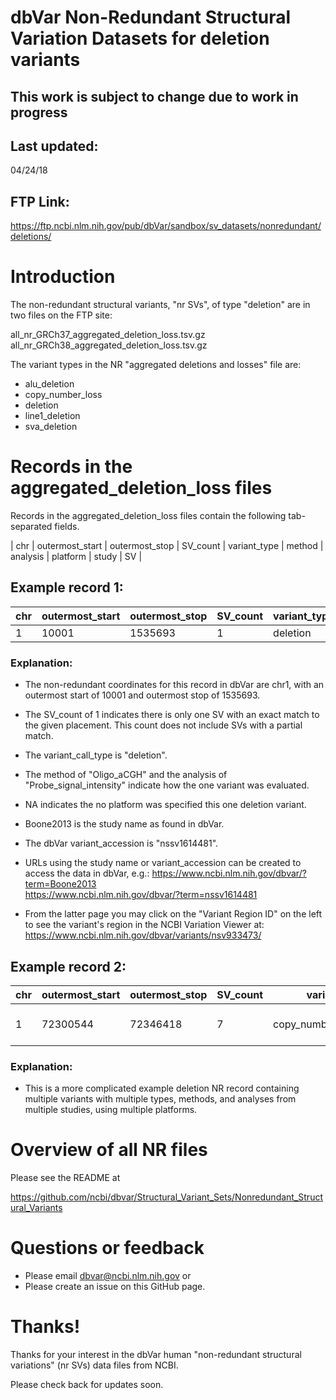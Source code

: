 # dbVar Non-Redundant Structural Variation Datasets for deletion variants

## ****This work is subject to change due to work in progress****

## Last updated:
04/24/18

## FTP Link:

https://ftp.ncbi.nlm.nih.gov/pub/dbVar/sandbox/sv_datasets/nonredundant/deletions/

# Introduction

The non-redundant structural variants, "nr SVs", of type "deletion" are in two
files on the FTP site:

all_nr_GRCh37_aggregated_deletion_loss.tsv.gz
all_nr_GRCh38_aggregated_deletion_loss.tsv.gz

The variant types in the NR "aggregated deletions and losses" file are:

* alu_deletion
* copy_number_loss
* deletion
* line1_deletion
* sva_deletion

# Records in the aggregated_deletion_loss files

Records in the aggregated_deletion_loss files contain the following tab-separated fields.

| chr | outermost_start | outermost_stop | SV_count | variant_type | method | analysis | platform | study | SV |


## Example record 1:

chr | outermost_start | outermost_stop | SV_count | variant_type | method | analysis | platform | study | SV
----|------------------|----------------|----------|--------------|--------|----------|----------|-------|---
1 | 10001 | 1535693 | 1  | deletion  | Oligo_aCGH  | Probe_signal_intensity | NA  | Boone2013  | nssv1614481

### Explanation:

* The non-redundant coordinates for this record in dbVar are chr1, with
an outermost start of 10001 and outermost stop of 1535693.

* The SV_count of 1 indicates there is only one SV with an exact match to the
given placement.  This count does not include SVs with a partial match.

* The variant_call_type is "deletion".

* The method of "Oligo_aCGH" and the analysis of "Probe_signal_intensity"
indicate how the one variant was evaluated.

* NA indicates the no platform was specified this one deletion variant.

* Boone2013 is the study name as found in dbVar.

* The dbVar variant_accession is "nssv1614481".

* URLs using the study name or variant_accession can be created to access the data
in dbVar, e.g.:
https://www.ncbi.nlm.nih.gov/dbvar/?term=Boone2013  
https://www.ncbi.nlm.nih.gov/dbvar/?term=nssv1614481

* From the latter page you may click on the "Variant Region ID" on the left to see
the variant's region in the NCBI Variation Viewer at:
https://www.ncbi.nlm.nih.gov/dbvar/variants/nsv933473/

## Example record 2:

chr | outermost_start | outermost_stop | SV_count | variant_type | method | analysis | platform | study | SV
----|------------------|----------------|----------|--------------|--------|----------|----------|-------|---
1 | 72300544 | 72346418 | 7 | copy_number_loss;deletion | Oligo_aCGH;Sequencing | Probe_signal_intensity;Read_depth | Agilent 24M aCGH;Illumina IIx | Park2010;Ju2010 | nssv1423530:nssv1425248:nssv1428032:nssv1428830:nssv1434173:nssv1439464:nssv1420391

### Explanation:

* This is a more complicated example deletion NR record containing multiple
variants with multiple types, methods, and analyses from multiple studies, using
multiple platforms.

# Overview of all NR files

Please see the README at

https://github.com/ncbi/dbvar/Structural_Variant_Sets/Nonredundant_Structural_Variants

# Questions or feedback

* Please email dbvar@ncbi.nlm.nih.gov or
* Please create an issue on this GitHub page.

# Thanks!

Thanks for your interest in the dbVar human "non-redundant structural variations" (nr SVs)
data files from NCBI.

Please check back for updates soon.
